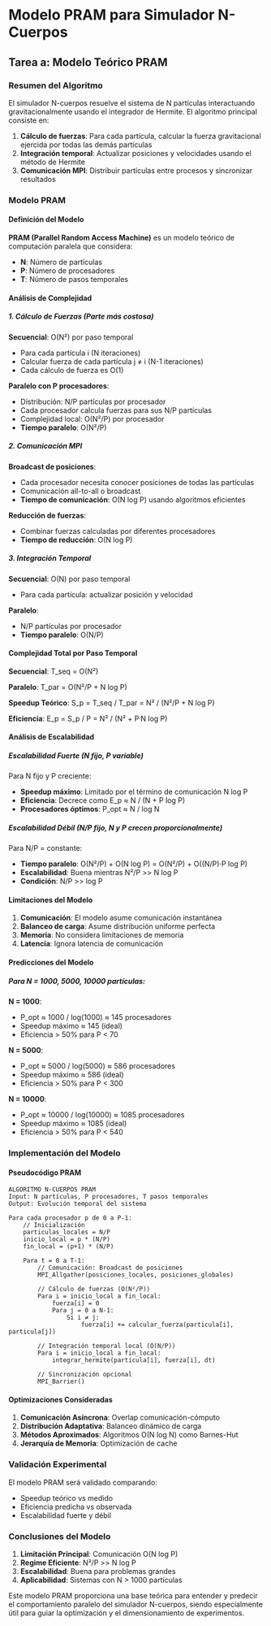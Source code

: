 # Modelo PRAM para Simulador N-Cuerpos

## Tarea a: Modelo Teórico PRAM

### Resumen del Algoritmo

El simulador N-cuerpos resuelve el sistema de N partículas interactuando gravitacionalmente usando el integrador de Hermite. El algoritmo principal consiste en:

1. **Cálculo de fuerzas**: Para cada partícula, calcular la fuerza gravitacional ejercida por todas las demás partículas
2. **Integración temporal**: Actualizar posiciones y velocidades usando el método de Hermite
3. **Comunicación MPI**: Distribuir partículas entre procesos y sincronizar resultados

### Modelo PRAM

#### Definición del Modelo

**PRAM (Parallel Random Access Machine)** es un modelo teórico de computación paralela que considera:
- **N**: Número de partículas
- **P**: Número de procesadores
- **T**: Número de pasos temporales

#### Análisis de Complejidad

##### 1. Cálculo de Fuerzas (Parte más costosa)

**Secuencial**: O(N²) por paso temporal
- Para cada partícula i (N iteraciones)
- Calcular fuerza de cada partícula j ≠ i (N-1 iteraciones)
- Cada cálculo de fuerza es O(1)

**Paralelo con P procesadores**:
- Distribución: N/P partículas por procesador
- Cada procesador calcula fuerzas para sus N/P partículas
- Complejidad local: O(N²/P) por procesador
- **Tiempo paralelo**: O(N²/P)

##### 2. Comunicación MPI

**Broadcast de posiciones**:
- Cada procesador necesita conocer posiciones de todas las partículas
- Comunicación all-to-all o broadcast
- **Tiempo de comunicación**: O(N log P) usando algoritmos eficientes

**Reducción de fuerzas**:
- Combinar fuerzas calculadas por diferentes procesadores
- **Tiempo de reducción**: O(N log P)

##### 3. Integración Temporal

**Secuencial**: O(N) por paso temporal
- Para cada partícula: actualizar posición y velocidad

**Paralelo**:
- N/P partículas por procesador
- **Tiempo paralelo**: O(N/P)

#### Complejidad Total por Paso Temporal

**Secuencial**: T_seq = O(N²)

**Paralelo**: T_par = O(N²/P + N log P)

**Speedup Teórico**: S_p = T_seq / T_par = N² / (N²/P + N log P)

**Eficiencia**: E_p = S_p / P = N² / (N² + P·N log P)

#### Análisis de Escalabilidad

##### Escalabilidad Fuerte (N fijo, P variable)

Para N fijo y P creciente:
- **Speedup máximo**: Limitado por el término de comunicación N log P
- **Eficiencia**: Decrece como E_p ≈ N / (N + P log P)
- **Procesadores óptimos**: P_opt ≈ N / log N

##### Escalabilidad Débil (N/P fijo, N y P crecen proporcionalmente)

Para N/P = constante:
- **Tiempo paralelo**: O(N²/P) + O(N log P) = O(N²/P) + O((N/P)·P log P)
- **Escalabilidad**: Buena mientras N²/P >> N log P
- **Condición**: N/P >> log P

#### Limitaciones del Modelo

1. **Comunicación**: El modelo asume comunicación instantánea
2. **Balanceo de carga**: Asume distribución uniforme perfecta
3. **Memoria**: No considera limitaciones de memoria
4. **Latencia**: Ignora latencia de comunicación

#### Predicciones del Modelo

##### Para N = 1000, 5000, 10000 partículas:

**N = 1000**:
- P_opt ≈ 1000 / log(1000) ≈ 145 procesadores
- Speedup máximo ≈ 145 (ideal)
- Eficiencia > 50% para P < 70

**N = 5000**:
- P_opt ≈ 5000 / log(5000) ≈ 586 procesadores
- Speedup máximo ≈ 586 (ideal)
- Eficiencia > 50% para P < 300

**N = 10000**:
- P_opt ≈ 10000 / log(10000) ≈ 1085 procesadores
- Speedup máximo ≈ 1085 (ideal)
- Eficiencia > 50% para P < 540

### Implementación del Modelo

#### Pseudocódigo PRAM

```
ALGORITMO N-CUERPOS PRAM
Input: N partículas, P procesadores, T pasos temporales
Output: Evolución temporal del sistema

Para cada procesador p de 0 a P-1:
    // Inicialización
    particulas_locales = N/P
    inicio_local = p * (N/P)
    fin_local = (p+1) * (N/P)
    
    Para t = 0 a T-1:
        // Comunicación: Broadcast de posiciones
        MPI_Allgather(posiciones_locales, posiciones_globales)
        
        // Cálculo de fuerzas (O(N²/P))
        Para i = inicio_local a fin_local:
            fuerza[i] = 0
            Para j = 0 a N-1:
                Si i ≠ j:
                    fuerza[i] += calcular_fuerza(particula[i], particula[j])
        
        // Integración temporal local (O(N/P))
        Para i = inicio_local a fin_local:
            integrar_hermite(particula[i], fuerza[i], dt)
        
        // Sincronización opcional
        MPI_Barrier()
```

#### Optimizaciones Consideradas

1. **Comunicación Asíncrona**: Overlap comunicación-cómputo
2. **Distribución Adaptativa**: Balanceo dinámico de carga
3. **Métodos Aproximados**: Algoritmos O(N log N) como Barnes-Hut
4. **Jerarquía de Memoria**: Optimización de cache

### Validación Experimental

El modelo PRAM será validado comparando:
- Speedup teórico vs medido
- Eficiencia predicha vs observada
- Escalabilidad fuerte y débil

### Conclusiones del Modelo

1. **Limitación Principal**: Comunicación O(N log P)
2. **Regime Eficiente**: N²/P >> N log P
3. **Escalabilidad**: Buena para problemas grandes
4. **Aplicabilidad**: Sistemas con N > 1000 partículas

Este modelo PRAM proporciona una base teórica para entender y predecir el comportamiento paralelo del simulador N-cuerpos, siendo especialmente útil para guiar la optimización y el dimensionamiento de experimentos. 